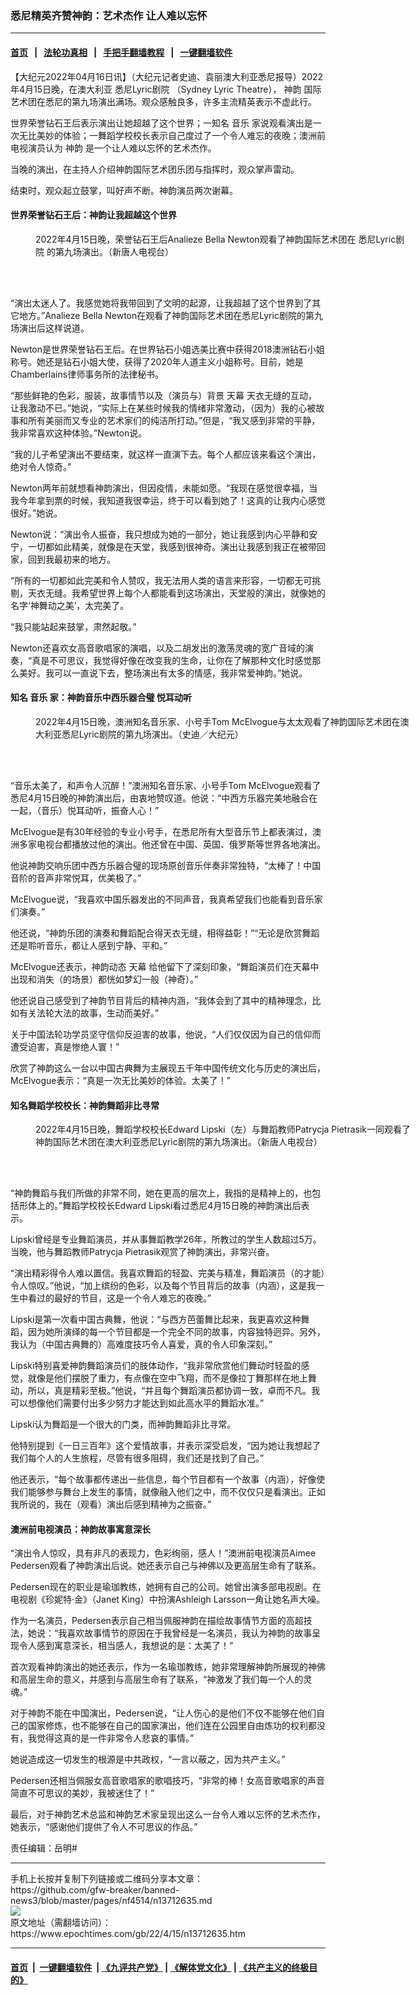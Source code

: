 ### 悉尼精英齐赞神韵：艺术杰作 让人难以忘怀
------------------------

#### [首页](https://github.com/gfw-breaker/banned-news3/blob/master/README.md) &nbsp;&nbsp;|&nbsp;&nbsp; [法轮功真相](https://github.com/begood0513/basic/blob/master/README.md)  &nbsp;&nbsp;|&nbsp;&nbsp; [手把手翻墙教程](https://github.com/gfw-breaker/guides/wiki)  &nbsp;&nbsp;|&nbsp;&nbsp; [一键翻墙软件](https://github.com/gfw-breaker/nogfw/blob/master/README.md)  



<div><p>
 【大纪元2022年04月16日讯】（大纪元记者史迪、袁丽澳大利亚悉尼报导）2022年4月15日晚，在澳大利亚
 <ok href="https://www.epochtimes.com/gb/tag/%E6%82%89%E5%B0%BClyric%E5%89%A7%E9%99%A2.html">
  悉尼Lyric剧院
 </ok>
 （Sydney Lyric Theatre），
 <ok href="https://www.epochtimes.com/gb/tag/%E7%A5%9E%E9%9F%B5.html">
  神韵
 </ok>
 国际艺术团在悉尼的第九场演出满场。观众感触良多，许多主流精英表示不虚此行。
</p>
<p>
 世界荣誉钻石王后表示演出让她超越了这个世界；一知名
 <ok href="https://www.epochtimes.com/gb/tag/%E9%9F%B3%E4%B9%90.html">
  音乐
 </ok>
 家说观看演出是一次无比美妙的体验；一舞蹈学校校长表示自己度过了一个令人难忘的夜晚；澳洲前电视演员认为
 <ok href="https://www.epochtimes.com/gb/tag/%E7%A5%9E%E9%9F%B5.html">
  神韵
 </ok>
 是一个让人难以忘怀的艺术杰作。
</p>
<p>
 当晚的演出，在主持人介绍神韵国际艺术团乐团与指挥时，观众掌声雷动。
</p>
<p>
 结束时，观众起立鼓掌，叫好声不断。神韵演员两次谢幕。
</p>
<h4>
 世界荣誉钻石王后：神韵让我超越这个世界
</h4>
<figure aria-describedby="caption-attachment-13712710" class="wp-caption aligncenter" id="attachment_13712710" style="width: 600px">
 <ok href="https://i.epochtimes.com/assets/uploads/2022/04/id13712710-33a4523f6f42bd99d34a2bcded319417.jpg" target="_blank">
  <img alt="" class="size-large wp-image-13712710" src="https://i.epochtimes.com/assets/uploads/2022/04/id13712710-33a4523f6f42bd99d34a2bcded319417-600x400.jpg"/>
 </ok>
 <br/><figcaption class="wp-caption-text" id="caption-attachment-13712710">
  2022年4月15日晚，荣誉钻石王后Analieze Bella Newton观看了神韵国际艺术团在
  <ok href="https://www.epochtimes.com/gb/tag/%E6%82%89%E5%B0%BClyric%E5%89%A7%E9%99%A2.html">
   悉尼Lyric剧院
  </ok>
  的第九场演出。（新唐人电视台）
 </figcaption><br/>
</figure><br/>
<p>
 “演出太迷人了。我感觉她将我带回到了文明的起源，让我超越了这个世界到了其它地方。”Analieze Bella Newton在观看了神韵国际艺术团在悉尼Lyric剧院的第九场演出后这样说道。
</p>
<p>
 Newton是世界荣誉钻石王后。在世界钻石小姐选美比赛中获得2018澳洲钻石小姐称号。她还是钻石小姐大使，获得了2020年人道主义小姐称号。目前，她是Chamberlains律师事务所的法律秘书。
</p>
<p>
 “那些鲜艳的色彩，服装，故事情节以及（演员与）背景
 <ok href="https://www.epochtimes.com/gb/tag/%E5%A4%A9%E5%B9%95.html">
  天幕
 </ok>
 天衣无缝的互动，让我激动不已。”她说，“实际上在某些时候我的情绪非常激动，（因为）我的心被故事和所有美丽而又专业的艺术家们的纯洁所打动。”但是，“我又感到非常的平静，我非常喜欢这种体验。”Newton说。
</p>
<p>
 “我的儿子希望演出不要结束，就这样一直演下去。每个人都应该来看这个演出，绝对令人惊奇。”
</p>
<p>
 Newton两年前就想看神韵演出，但因疫情，未能如愿。“我现在感觉很幸福，当我今年拿到票的时候，我知道我很幸运，终于可以看到她了！这真的让我内心感觉很好。”她说。
</p>
<p>
 Newton说：“演出令人振奋，我只想成为她的一部分，她让我感到内心平静和安宁，一切都如此精美，就像是在天堂，我感到很神奇。演出让我感到我正在被带回家，回到我最初来的地方。
</p>
<p>
 “所有的一切都如此完美和令人赞叹，我无法用人类的语言来形容，一切都无可挑剔，天衣无缝。我希望世界上每个人都能看到这场演出，天堂般的演出，就像她的名字‘神舞动之美’，太完美了。
</p>
<p>
 “我只能站起来鼓掌，肃然起敬。”
</p>
<p>
 Newton还喜欢女高音歌唱家的演唱，以及二胡发出的激荡灵魂的宽广音域的演奏，“真是不可思议，我觉得好像在改变我的生命，让你在了解那种文化时感觉那么美好。我可以一直说下去，整场演出有太多的情感，我非常爱神韵。”她说。
</p>
<h4>
 知名
 <ok href="https://www.epochtimes.com/gb/tag/%E9%9F%B3%E4%B9%90.html">
  音乐
 </ok>
 家：神韵音乐中西乐器合璧 悦耳动听
</h4>
<figure aria-describedby="caption-attachment-13712711" class="wp-caption aligncenter" id="attachment_13712711" style="width: 600px">
 <ok href="https://i.epochtimes.com/assets/uploads/2022/04/id13712711-22-20220415-730pm-Sydney-Steve-TomMcElvogue-musiciantrumpet.jpg" target="_blank">
  <img alt="" class="size-large wp-image-13712711" src="https://i.epochtimes.com/assets/uploads/2022/04/id13712711-22-20220415-730pm-Sydney-Steve-TomMcElvogue-musiciantrumpet-600x400.jpg"/>
 </ok>
 <br/><figcaption class="wp-caption-text" id="caption-attachment-13712711">
  2022年4月15日晚，澳洲知名音乐家、小号手Tom McElvogue与太太观看了神韵国际艺术团在澳大利亚悉尼Lyric剧院的第九场演出。（史迪／大纪元）
 </figcaption><br/>
</figure><br/>
<p>
 “音乐太美了，和声令人沉醉！”澳洲知名音乐家、小号手Tom McElvogue观看了悉尼4月15日晚的神韵演出后，由衷地赞叹道。他说：“中西方乐器完美地融合在一起，（音乐）悦耳动听，振奋人心！”
</p>
<p>
 McElvogue是有30年经验的专业小号手，在悉尼所有大型音乐节上都表演过，澳洲多家电视台都播放过他的演出。他还曾在中国、英国、俄罗斯等世界各地演出。
</p>
<p>
 他说神韵交响乐团中西方乐器合璧的现场原创音乐伴奏非常独特，“太棒了！中国音阶的音声非常悦耳，优美极了。”
</p>
<p>
 McElvogue说，“我喜欢中国乐器发出的不同声音，我真希望我们也能看到音乐家们演奏。”
</p>
<p>
 他还说，“神韵乐团的演奏和舞蹈配合得天衣无缝，相得益彰！”“无论是欣赏舞蹈还是聆听音乐，都让人感到宁静、平和。”
</p>
<p>
 McElvogue还表示，神韵动态
 <ok href="https://www.epochtimes.com/gb/tag/%E5%A4%A9%E5%B9%95.html">
  天幕
 </ok>
 给他留下了深刻印象，“舞蹈演员们在天幕中出现和消失（的场景）都恍如梦幻一般（神奇）。”
</p>
<p>
 他还说自己感受到了神韵节目背后的精神内涵，“我体会到了其中的精神理念，比如有关法轮大法的故事，生动而美好。”
</p>
<p>
 关于中国法轮功学员坚守信仰反迫害的故事，他说，“人们仅仅因为自己的信仰而遭受迫害，真是惨绝人寰！”
</p>
<p>
 欣赏了神韵这么一台以中国古典舞为主展现五千年中国传统文化与历史的演出后，McElvogue表示：“真是一次无比美妙的体验。太美了！”
</p>
<h4>
 知名舞蹈学校校长：神韵舞蹈非比寻常
</h4>
<figure aria-describedby="caption-attachment-13712712" class="wp-caption aligncenter" id="attachment_13712712" style="width: 600px">
 <ok href="https://i.epochtimes.com/assets/uploads/2022/04/id13712712-54-20220415-730pm-Sydney-NTDTV-Edward-Lipski-principa-of-RetroDance-Sydneyl-Patrycja-Pietrasik-dance-teacher.jpg" target="_blank">
  <img alt="" class="size-large wp-image-13712712" src="https://i.epochtimes.com/assets/uploads/2022/04/id13712712-54-20220415-730pm-Sydney-NTDTV-Edward-Lipski-principa-of-RetroDance-Sydneyl-Patrycja-Pietrasik-dance-teacher-600x400.jpg"/>
 </ok>
 <br/><figcaption class="wp-caption-text" id="caption-attachment-13712712">
  2022年4月15日晚，舞蹈学校校长Edward Lipski（左）与舞蹈教师Patrycja Pietrasik一同观看了神韵国际艺术团在澳大利亚悉尼Lyric剧院的第九场演出。（新唐人电视台）
 </figcaption><br/>
</figure><br/>
<p>
 “神韵舞蹈与我们所做的非常不同，她在更高的层次上，我指的是精神上的，也包括形体上的。”舞蹈学校校长Edward Lipski看过悉尼4月15日晚的神韵演出后表示。
</p>
<p>
 Lipski曾经是专业舞蹈演员，并从事舞蹈教学26年，所教过的学生人数超过5万。当晚，他与舞蹈教师Patrycja Pietrasik观赏了神韵演出，非常兴奋。
</p>
<p>
 “演出精彩得令人难以置信。我喜欢舞蹈的轻盈、完美与精准，舞蹈演员（的才能）令人惊叹。”他说，“加上缤纷的色彩，以及每个节目背后的故事（内涵），这是我一生中看过的最好的节目，这是一个令人难忘的夜晚。”
</p>
<p>
 Lipski是第一次看中国古典舞，他说：“与西方芭蕾舞比起来，我更喜欢这种舞蹈，因为她所演绎的每一个节目都是一个完全不同的故事，内容独特迥异。另外，我认为（中国古典舞的）高难度技巧令人喜爱，真的令人印象深刻。”
</p>
<p>
 Lipski特别喜爱神韵舞蹈演员们的肢体动作，“我非常欣赏他们舞动时轻盈的感觉，就像是他们摆脱了重力，有点像在空中飞翔，而不是像拉丁舞那样在地上舞动，所以，真是精彩至极。”他说，“并且每个舞蹈演员都协调一致，卓而不凡。我可以想像他们需要付出多少努力才能达到如此高水平的舞蹈水准。”
</p>
<p>
 Lipski认为舞蹈是一个很大的门类，而神韵舞蹈非比寻常。
</p>
<p>
 他特别提到《一日三百年》这个爱情故事，并表示深受启发，“因为她让我想起了我们每个人的人生旅程，尽管有很多阻碍，我们还是找到了自己。”
</p>
<p>
 他还表示，“每个故事都传递出一些信息，每个节目都有一个故事（内涵），好像使我们能够参与舞台上发生的事情，就像融入他们之中，而不仅仅只是看演出。正如我所说的，我在（观看）演出后感到精神为之振奋。”
</p>
<h4>
 澳洲前电视演员：神韵故事寓意深长
</h4>
<p>
 “演出令人惊叹，具有非凡的表现力，色彩绚丽，感人！”澳洲前电视演员Aimee Pedersen观看了神韵演出后说。她还表示自己与神佛以及更高层生命有了联系。
</p>
<p>
 Pedersen现在的职业是瑜珈教练，她拥有自己的公司。她曾出演多部电视剧。在电视剧《珍妮特‧金》（Janet King）中扮演Ashleigh Larsson一角让她名声大噪。
</p>
<p>
 作为一名演员，Pedersen表示自己相当佩服神韵在描绘故事情节方面的高超技法，她说：“我喜欢故事情节的原因在于我曾经是一名演员，我认为神韵的故事呈现令人感到寓意深长，相当感人，我想说的是：太美了！”
</p>
<p>
 首次观看神韵演出的她还表示，作为一名瑜珈教练，她非常理解神韵所展现的神佛和高层生命的意义，并感到与高层生命有了联系，“神激发了我们每一个人的灵魂。”
</p>
<p>
 对于神韵不能在中国演出，Pedersen说，“让人伤心的是他们不仅不能够在他们自己的国家修炼，也不能够在自己的国家演出，他们连在公园里自由炼功的权利都没有，我觉得这真的是一件非常令人悲哀的事情。”
</p>
<p>
 她说造成这一切发生的根源是中共政权，“一言以蔽之，因为共产主义。”
</p>
<p>
 Pedersen还相当佩服女高音歌唱家的歌唱技巧，“非常的棒！女高音歌唱家的声音简直不可思议的美妙，我被迷住了！”
</p>
<p>
 最后，对于神韵艺术总监和神韵艺术家呈现出这么一台令人难以忘怀的艺术杰作，她表示，“感谢他们提供了令人不可思议的作品。”
</p>
<p>
 责任编辑：岳明#
</p>
</div>
<hr/>
手机上长按并复制下列链接或二维码分享本文章：<br/>
https://github.com/gfw-breaker/banned-news3/blob/master/pages/nf4514/n13712635.md <br/>
<a href='https://github.com/gfw-breaker/banned-news3/blob/master/pages/nf4514/n13712635.md'><img src='https://github.com/gfw-breaker/banned-news3/blob/master/pages/nf4514/n13712635.md.png'/></a> <br/>
原文地址（需翻墙访问）：https://www.epochtimes.com/gb/22/4/15/n13712635.htm


------------------------
#### [首页](https://github.com/gfw-breaker/banned-news3/blob/master/README.md) &nbsp;|&nbsp; [一键翻墙软件](https://github.com/gfw-breaker/nogfw/blob/master/README.md) &nbsp;| [《九评共产党》](https://github.com/gfw-breaker/9ping.md/blob/master/README.md#九评之一评共产党是什么) | [《解体党文化》](https://github.com/gfw-breaker/jtdwh.md/blob/master/README.md) | [《共产主义的终极目的》](https://github.com/gfw-breaker/gczydzjmd.md/blob/master/README.md)


<img src='http://gfw-breaker.win/banned-news3/pages/nf4514/n13712635.md' width='0px' height='0px'/>